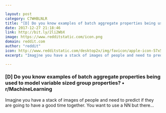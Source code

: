 ```yaml
---

layout: post
category: C7WHBLNLR
title: "[D] Do you know examples of batch aggregate properties being used to model variable sized group properties? • r/MachineLearning"
date: 2017-12-27 21:18:46
link: http://bit.ly/2li2WbX
image: https://www.redditstatic.com/icon.png
domain: reddit.com
author: "reddit"
icon: http://www.redditstatic.com/desktop2x/img/favicon/apple-icon-57x57.png
excerpt: "Imagjne you have a stack of images of people and need to predict if they are going to have a good time together. You want to use a NN but there..."

---
```


### [D] Do you know examples of batch aggregate properties being used to model variable sized group properties? • r/MachineLearning

Imagjne you have a stack of images of people and need to predict if they are going to have a good time together. You want to use a NN but there...